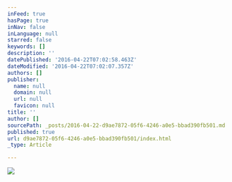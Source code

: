 ```yaml
---
inFeed: true
hasPage: true
inNav: false
inLanguage: null
starred: false
keywords: []
description: ''
datePublished: '2016-04-22T07:02:58.463Z'
dateModified: '2016-04-22T07:02:07.357Z'
authors: []
publisher:
  name: null
  domain: null
  url: null
  favicon: null
title: ''
author: []
sourcePath: _posts/2016-04-22-d9ae7872-05f6-4246-a0e5-bbad390fb501.md
published: true
url: d9ae7872-05f6-4246-a0e5-bbad390fb501/index.html
_type: Article

---
```

![](https://the-grid-user-content.s3-us-west-2.amazonaws.com/b137d073-0c3a-4b21-be56-b8ad23965fce.jpg)